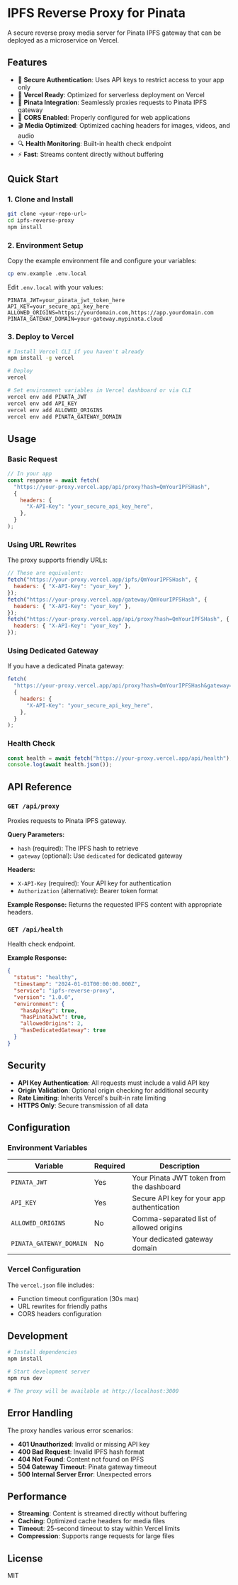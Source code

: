 # IPFS Reverse Proxy for Pinata

A secure reverse proxy media server for Pinata IPFS gateway that can be deployed as a microservice on Vercel.

## Features

- 🔐 **Secure Authentication**: Uses API keys to restrict access to your app only
- 🚀 **Vercel Ready**: Optimized for serverless deployment on Vercel
- 🎯 **Pinata Integration**: Seamlessly proxies requests to Pinata IPFS gateway
- 📱 **CORS Enabled**: Properly configured for web applications
- 🎬 **Media Optimized**: Optimized caching headers for images, videos, and audio
- 🔍 **Health Monitoring**: Built-in health check endpoint
- ⚡ **Fast**: Streams content directly without buffering

## Quick Start

### 1. Clone and Install

```bash
git clone <your-repo-url>
cd ipfs-reverse-proxy
npm install
```

### 2. Environment Setup

Copy the example environment file and configure your variables:

```bash
cp env.example .env.local
```

Edit `.env.local` with your values:

```env
PINATA_JWT=your_pinata_jwt_token_here
API_KEY=your_secure_api_key_here
ALLOWED_ORIGINS=https://yourdomain.com,https://app.yourdomain.com
PINATA_GATEWAY_DOMAIN=your-gateway.mypinata.cloud
```

### 3. Deploy to Vercel

```bash
# Install Vercel CLI if you haven't already
npm install -g vercel

# Deploy
vercel

# Set environment variables in Vercel dashboard or via CLI
vercel env add PINATA_JWT
vercel env add API_KEY
vercel env add ALLOWED_ORIGINS
vercel env add PINATA_GATEWAY_DOMAIN
```

## Usage

### Basic Request

```javascript
// In your app
const response = await fetch(
  "https://your-proxy.vercel.app/api/proxy?hash=QmYourIPFSHash",
  {
    headers: {
      "X-API-Key": "your_secure_api_key_here",
    },
  }
);
```

### Using URL Rewrites

The proxy supports friendly URLs:

```javascript
// These are equivalent:
fetch("https://your-proxy.vercel.app/ipfs/QmYourIPFSHash", {
  headers: { "X-API-Key": "your_key" },
});
fetch("https://your-proxy.vercel.app/gateway/QmYourIPFSHash", {
  headers: { "X-API-Key": "your_key" },
});
fetch("https://your-proxy.vercel.app/api/proxy?hash=QmYourIPFSHash", {
  headers: { "X-API-Key": "your_key" },
});
```

### Using Dedicated Gateway

If you have a dedicated Pinata gateway:

```javascript
fetch(
  "https://your-proxy.vercel.app/api/proxy?hash=QmYourIPFSHash&gateway=dedicated",
  {
    headers: {
      "X-API-Key": "your_secure_api_key_here",
    },
  }
);
```

### Health Check

```javascript
const health = await fetch("https://your-proxy.vercel.app/api/health");
console.log(await health.json());
```

## API Reference

### `GET /api/proxy`

Proxies requests to Pinata IPFS gateway.

**Query Parameters:**

- `hash` (required): The IPFS hash to retrieve
- `gateway` (optional): Use `dedicated` for dedicated gateway

**Headers:**

- `X-API-Key` (required): Your API key for authentication
- `Authorization` (alternative): Bearer token format

**Example Response:**
Returns the requested IPFS content with appropriate headers.

### `GET /api/health`

Health check endpoint.

**Example Response:**

```json
{
  "status": "healthy",
  "timestamp": "2024-01-01T00:00:00.000Z",
  "service": "ipfs-reverse-proxy",
  "version": "1.0.0",
  "environment": {
    "hasApiKey": true,
    "hasPinataJwt": true,
    "allowedOrigins": 2,
    "hasDedicatedGateway": true
  }
}
```

## Security

- **API Key Authentication**: All requests must include a valid API key
- **Origin Validation**: Optional origin checking for additional security
- **Rate Limiting**: Inherits Vercel's built-in rate limiting
- **HTTPS Only**: Secure transmission of all data

## Configuration

### Environment Variables

| Variable                | Required | Description                                |
| ----------------------- | -------- | ------------------------------------------ |
| `PINATA_JWT`            | Yes      | Your Pinata JWT token from the dashboard   |
| `API_KEY`               | Yes      | Secure API key for your app authentication |
| `ALLOWED_ORIGINS`       | No       | Comma-separated list of allowed origins    |
| `PINATA_GATEWAY_DOMAIN` | No       | Your dedicated gateway domain              |

### Vercel Configuration

The `vercel.json` file includes:

- Function timeout configuration (30s max)
- URL rewrites for friendly paths
- CORS headers configuration

## Development

```bash
# Install dependencies
npm install

# Start development server
npm run dev

# The proxy will be available at http://localhost:3000
```

## Error Handling

The proxy handles various error scenarios:

- **401 Unauthorized**: Invalid or missing API key
- **400 Bad Request**: Invalid IPFS hash format
- **404 Not Found**: Content not found on IPFS
- **504 Gateway Timeout**: Pinata gateway timeout
- **500 Internal Server Error**: Unexpected errors

## Performance

- **Streaming**: Content is streamed directly without buffering
- **Caching**: Optimized cache headers for media files
- **Timeout**: 25-second timeout to stay within Vercel limits
- **Compression**: Supports range requests for large files

## License

MIT
